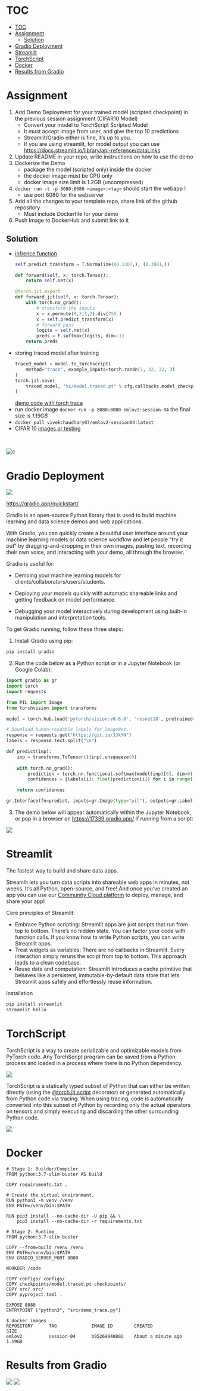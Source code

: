 # TOC
- [TOC](#toc)
- [Assignment](#assignment)
  - [Solution](#solution)
- [Gradio Deployment](#gradio-deployment)
- [Streamlit](#streamlit)
- [TorchScript](#torchscript)
- [Docker](#docker)
- [Results from Gradio](#results-from-gradio)

# Assignment
1. Add Demo Deployment for your trained model (scripted checkpoint) in the previous session assignment (CIFAR10 Model)
    - Convert your model to TorchScript Scripted Model
    - It must accept image from user, and give the top 10 predictions
    - Streamlit/Gradio either is fine, it’s up to you.
    - If you are using streamlit, for model output you can use https://docs.streamlit.io/library/api-reference/dataLinks
2. Update README in your repo, write instructions on how to use the demo
3. Dockerize the Demo
    - package the model (scripted only) inside the docker
    - the docker image must be CPU only
    - docker image size limit is 1.2GB (uncompressed)
4. ```docker run -t -p 8080:8080 <image>:<tag>```  should start the webapp !
    - use port 8080 for the webserver
5. Add all the changes to your template repo, share link of the github repository
    - Must include Dockerfile for your demo
6. Push Image to DockerHub and submit link to it

Solution
--------
- [infrence function](src/models/cifar10_module.py#L50) 
    ```python
    self.predict_transform = T.Normalize((0.1307,), (0.3081,))

    def forward(self, x: torch.Tensor):
        return self.net(x)

    @torch.jit.export
    def forward_jit(self, x: torch.Tensor):
        with torch.no_grad():
            # transform the inputs
            x = x.permute(0,3,1,2).div(255.)
            x = self.predict_transform(x)
            # forward pass
            logits = self.net(x)
            preds = F.softmax(logits, dim=-1)
        return preds
    ```
- storing traced model after training 
    ```python
    traced_model = model.to_torchscript(
        method="trace", example_inputs=torch.randn(1, 32, 32, 3)
    )
    torch.jit.save(
        traced_model, "%s/model.traced.pt" % cfg.callbacks.model_checkpoint.dirpath
    )
    ```
    [demo code with torch trace](src/demo_trace.py)
- run docker image `docker run -p 8080:8080 emlov2:session-04` the final size is *1.19GB*
- `docker pull vivekchaudhary07/emlov2-session04:latest`
- CIFAR 10 [images or testing](images/test) 

<br>

![c](https://i.gifer.com/RLNs.gif)

# Gradio Deployment

![](images/gradio.svg)

https://gradio.app/quickstart/


Gradio is an open-source Python library that is used to build machine learning and data science demos and web applications.

With Gradio, you can quickly create a beautiful user interface around your machine learning models or data science workflow and let people "try it out" by dragging-and-dropping in their own images, pasting text, recording their own voice, and interacting with your demo, all through the browser.

Gradio is useful for:

- Demoing your machine learning models for clients/collaborators/users/students.

- Deploying your models quickly with automatic shareable links and getting feedback on model performance.

- Debugging your model interactively during development using built-in manipulation and interpretation tools.
  


To get Gradio running, follow these three steps:

1. Install Gradio using pip:
```bash
pip install gradio
```
2. Run the code below as a Python script or in a Jupyter Notebook (or Google Colab):
```python
import gradio as gr
import torch
import requests

from PIL import Image
from torchvision import transforms

model = torch.hub.load('pytorch/vision:v0.6.0', 'resnet18', pretrained=True).eval()

# Download human-readable labels for ImageNet.
response = requests.get("https://git.io/JJkYN")
labels = response.text.split("\n")

def predict(inp):
    inp = transforms.ToTensor()(inp).unsqueeze(0)
    
    with torch.no_grad():
        prediction = torch.nn.functional.softmax(model(inp)[0], dim=0)
        confidences = {labels[i]: float(prediction[i]) for i in range(1000)}    

    return confidences

gr.Interface(fn=predict, inputs=gr.Image(type="pil"), outputs=gr.Label(num_top_classes=3)).launch(share=True)
 ```
3. The demo below will appear automatically within the Jupyter Notebook, or pop in a browser on https://17339.gradio.app/ if running from a script:

![](images/grad.jpg)

# Streamlit

The fastest way to build and share data apps.

Streamlit lets you turn data scripts into shareable web apps in minutes, not weeks. It’s all Python, open-source, and free! And once you’ve created an app you can use our [Community Cloud platform](https://streamlit.io/cloud) to deploy, manage, and share your app!

Core principles of Streamlit:

- Embrace Python scripting: Streamlit apps are just scripts that run from top to bottom. There’s no hidden state. You can factor your code with function calls. If you know how to write Python scripts, you can write Streamlit apps.
- Treat widgets as variables: There are no callbacks in Streamlit. Every interaction simply reruns the script from top to bottom. This approach leads to a clean codebase.
- Reuse data and computation: Streamlit introduces a cache primitive that behaves like a persistent, immutable-by-default data store that lets Streamlit apps safely and effortlessly reuse information.

Installation
```bash
pip install streamlit
streamlit hello
```

# TorchScript

TorchScript is a way to create serializable and optimizable models from PyTorch code. Any TorchScript program can be saved from a Python process and loaded in a process where there is no Python dependency.


![](images/torchscript.png)

TorchScript is a statically typed subset of Python that can either be written directly (using the [@torch.jit.script](https://pytorch.org/docs/stable/generated/torch.jit.script.html#torch.jit.script) decorator) or generated automatically from Python code via tracing. When using tracing, code is automatically converted into this subset of Python by recording only the actual operators on tensors and simply executing and discarding the other surrounding Python code.

![](images/torchscript-2.png)

# Docker
```docker
# Stage 1: Builder/Compiler
FROM python:3.7-slim-buster AS build

COPY requirements.txt .

# Create the virtual environment.
RUN python3 -m venv /venv
ENV PATH=/venv/bin:$PATH

RUN pip3 install --no-cache-dir -U pip && \
    pip3 install --no-cache-dir -r requirements.txt

# Stage 2: Runtime
FROM python:3.7-slim-buster 

COPY --from=build /venv /venv
ENV PATH=/venv/bin:$PATH
ENV GRADIO_SERVER_PORT 8080

WORKDIR /code

COPY configs/ configs/
COPY checkpoints/model.traced.pt checkpoints/
COPY src/ src/
COPY pyproject.toml .

EXPOSE 8080
ENTRYPOINT ["python3", "src/demo_trace.py"]
```

```
$ docker images
REPOSITORY      TAG             IMAGE ID        CREATED                 SIZE
emlov2          session-04      b95269940802    About a minute ago      1.19GB
```

# Results from Gradio
![](images/pred1.jpeg)
![](images/pred2.jpeg)
